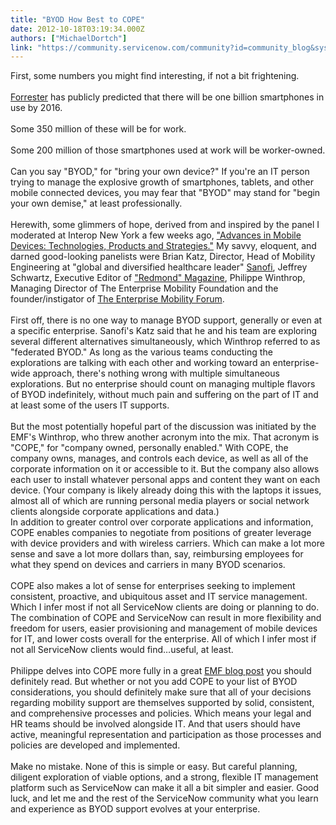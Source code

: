 ```yaml
---
title: "BYOD How Best to COPE"
date: 2012-10-18T03:19:34.000Z
authors: ["MichaelDortch"]
link: "https://community.servicenow.com/community?id=community_blog&sys_id=4d4deee5dbd0dbc01dcaf3231f961938"
---
```

<p>First, some numbers you might find interesting, if not a bit frightening.<br/><br/><a title="k-external-small" class="jive-link-external-small" href="http://www.forrester.com" rel="nofollow" target="_blank">Forrester</a> has publicly predicted that there will be one billion smartphones in use by 2016.<br/><br/>Some 350 million of these will be for work.<br/><br/>Some 200 million of those smartphones used at work will be worker-owned.<br/><br/>Can you say "BYOD," for "bring your own device?" If you're an IT person trying to manage the explosive growth of smartphones, tablets, and other mobile connected devices, you may fear that "BYOD" may stand for "begin your own demise," at least professionally.<br/><br/>Herewith, some glimmers of hope, derived from and inspired by the panel I moderated at Interop New York a few weeks ago, <a title="k-external-small" class="jive-link-external-small" href="http://www.interop.com/newyork/conference/wireless-and-mobility.php?session_id=74" rel="nofollow" target="_blank">"Advances in Mobile Devices: Technologies, Products and Strategies."</a> My savvy, eloquent, and darned good-looking panelists were Brian Katz, Director, Head of Mobility Engineering at "global and diversified healthcare leader" <a title="k-external-small" class="jive-link-external-small" href="http://www.sanofi.com" rel="nofollow" target="_blank">Sanofi</a>, Jeffrey Schwartz, Executive Editor of <a title="k-external-small" class="jive-link-external-small" href="http://www.redmondmag.com" rel="nofollow" target="_blank">"Redmond" Magazine</a>, Philippe Winthrop, Managing Director of The Enterprise Mobility Foundation and the founder/instigator of <a title="k-external-small" class="jive-link-external-small" href="http://www.theemf.org" rel="nofollow" target="_blank">The Enterprise Mobility Forum</a>. <br/><br/>First off, there is no one way to manage BYOD support, generally or even at a specific enterprise. Sanofi's Katz said that he and his team are exploring several different alternatives simultaneously, which Winthrop referred to as "federated BYOD." As long as the various teams conducting the explorations are talking with each other and working toward an enterprise-wide approach, there's nothing wrong with multiple simultaneous explorations. But no enterprise should count on managing multiple flavors of BYOD indefinitely, without much pain and suffering on the part of IT and at least some of the users IT supports.<br/><br/>But the most potentially hopeful part of the discussion was initiated by the EMF's Winthrop, who threw another acronym into the mix. That acronym is "COPE," for "company owned, personally enabled." With COPE, the company owns, manages, and controls each device, as well as all of the corporate information on it or accessible to it. But the company also allows each user to install whatever personal apps and content they want on each device. (Your company is likely already doing this with the laptops it issues, almost all of which are running personal media players or social network clients alongside corporate applications and data.)<br/>In addition to greater control over corporate applications and information, COPE enables companies to negotiate from positions of greater leverage with device providers and with wireless carriers. Which can make a lot more sense and save a lot more dollars than, say, reimbursing employees for what they spend on devices and carriers in many BYOD scenarios.<br/><br/>COPE also makes a lot of sense for enterprises seeking to implement consistent, proactive, and ubiquitous asset and IT service management. Which I infer most if not all ServiceNow clients are doing or planning to do. The combination of COPE and ServiceNow can result in more flexibility and freedom for users, easier provisioning and management of mobile devices for IT, and lower costs overall for the enterprise. All of which I infer most if not all ServiceNow clients would find…useful, at least.<br/><br/>Philippe delves into COPE more fully in a great <a title="k-external-small" class="jive-link-external-small" href="%20http://theemf.org/2012/02/13/could-there-be-a-better-way-to-cope-with-byod-in-the-enterprise/" rel="nofollow" target="_blank">EMF blog post</a> you should definitely read. But whether or not you add COPE to your list of BYOD considerations, you should definitely make sure that all of your decisions regarding mobility support are themselves supported by solid, consistent, and comprehensive processes and policies. Which means your legal and HR teams should be involved alongside IT. And that users should have active, meaningful representation and participation as those processes and policies are developed and implemented.<br/><br/>Make no mistake. None of this is simple or easy. But careful planning, diligent exploration of viable options, and a strong, flexible IT management platform such as ServiceNow can make it all a bit simpler and easier. Good luck, and let me and the rest of the ServiceNow community what you learn and experience as BYOD support evolves at your enterprise.</p>
